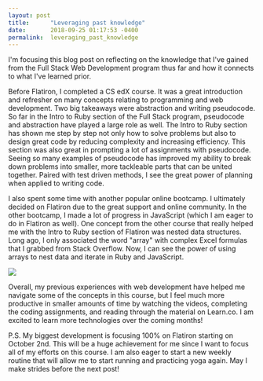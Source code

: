 ```yaml
---
layout: post
title:      "Leveraging past knowledge"
date:       2018-09-25 01:17:53 -0400
permalink:  leveraging_past_knowledge
---
```



I'm focusing this blog post on reflecting on the knowledge that I've gained from the Full Stack Web Development program thus far and how it connects to what I've learned prior.

Before Flatiron, I completed a CS edX course. It was a great introduction and refresher on many concepts relating to programming and web development. Two big takeaways were abstraction and writing pseudocode. So far in the Intro to Ruby section of the Full Stack program, pseudocode and abstraction have played a large role as well. The Intro to Ruby section has shown me step by step not only how to solve problems but also to design great code by reducing complexity and increasing efficiency. This section was also great in prompting a lot of assignments with pseudocode. Seeing so many examples of pseudocode has improved my ability to break down problems into smaller, more tackleable parts that can be united together. Paired with test driven methods, I see the great power of planning when applied to writing code.

I also spent some time with another popular online bootcamp. I ultimately decided on Flatiron due to the great support and online community. In the other bootcamp, I made a lot of progress in JavaScript (which I am eager to do in Flatiron as well). One concept from the other course that really helped me with the Intro to Ruby section of Flatiron was nested data structures. Long ago, I only associated the word "array" with complex Excel formulas that I grabbed from Stack Overflow. Now, I can see the power of using arrays to nest data and iterate in Ruby and JavaScript.

![](https://i0.wp.com/78.media.tumblr.com/5f5751171c8dab529f09690e5b310537/tumblr_inline_oxylfgnO1J1skb2to_540.jpg?zoom=2&resize=605%2C276&ssl=1)

Overall, my previous experiences with web development have helped me navigate some of the concepts in this course, but I feel much more productive in smaller amounts of time by watching the videos, completing the coding assignments, and reading through the material on Learn.co. I am excited to learn more technologies over the coming months!

P.S. My biggest development is focusing 100% on Flatiron starting on October 2nd. This will be a huge achievement for me since I want to focus all of my efforts on this course. I am also eager to start a new weekly routine that will allow me to start running and practicing yoga again. May I make strides before the next post!
